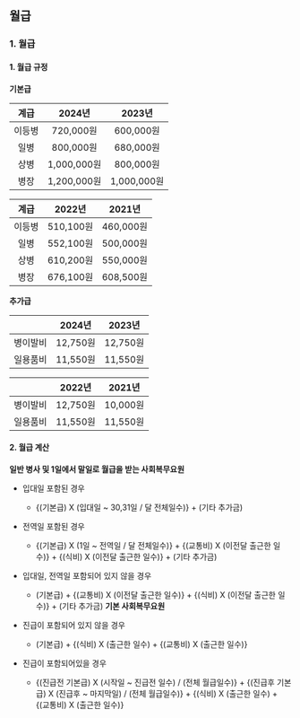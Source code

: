 ## 월급

### 1. 월급

#### 1. 월급 규정

**기본급**
 
|계급|2024년|2023년|
|:---:|:-----:|:-----:|
|이등병|720,000원|600,000원|
|일병|800,000원|680,000원|
|상병|1,000,000원|800,000원|
|병장|1,200,000원|1,000,000원|

|계급|2022년|2021년|
|:---:|:-----:|:-----:|
|이등병|510,100원|460,000원|
|일병|552,100원|500,000원|
|상병|610,200원|550,000원|
|병장|676,100원|608,500원|

**추가급**
 
| |2024년|2023년|
|:---:|:-----:|:-----:|
|병이발비|12,750원|12,750원|
|일용품비|11,550원|11,550원|

| |2022년|2021년|
|:---:|:-----:|:-----:|
|병이발비|12,750원|10,000원|
|일용품비|11,550원|11,550원|


#### 2. 월급 계산
**일반 병사 및 1일에서 말일로 월급을 받는 사회복무요원**
- 입대일 포함된 경우
   - {(기본급) X (입대일 ~ 30,31일 / 달 전체일수)} + (기타 추가금)
   
- 전역일 포함된 경우
   - {(기본급) X (1일 ~ 전역일 / 달 전체일수)} + {(교통비) X (이전달 출근한 일수)} + {(식비) X (이전달 출근한 일수)} + (기타 추가금)
   
- 입대일, 전역일 포함되어 있지 않을 경우
   - (기본급) + {(교통비) X (이전달 출근한 일수)} + {(식비) X (이전달 출근한 일수)} + (기타 추가금)
**기본 사회복무요원**
- 진급이 포함되어 있지 않을 경우
   - (기본급) + {(식비) X (출근한 일수) + {(교통비) X (출근한 일수)}
- 진급이 포함되어있을 경우
   - {(진급전 기본급) X (시작일 ~ 진급전 일수) / (전체 월급일수)} + {(진급후 기본급) X (진급후 ~ 마지막일) / (전체 월급일수)} + {(식비) X (출근한 일수) + {(교통비) X (출근한 일수)}
